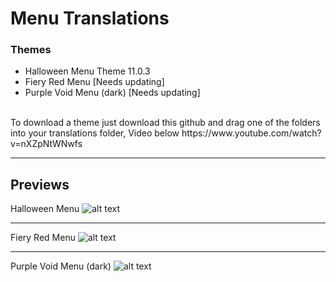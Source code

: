 # Menu Translations

### Themes
* Halloween Menu Theme 11.0.3
* Fiery Red Menu [Needs updating]
* Purple Void Menu (dark) [Needs updating]

<br />
To download a theme just download this github and drag one of the folders into your translations folder, Video below https://www.youtube.com/watch?v=nXZpNtWNwfs

***

## Previews
Halloween Menu
![alt text](https://raw.githubusercontent.com/DentyTxR/SCPSL-Translation-Collection/main/Menu%20Translations/Halloween%20Menu/previews/2.png)
***
Fiery Red Menu
![alt text](https://raw.githubusercontent.com/DentyTxR/SCPSL-Translation-Collection/main/Menu%20Translations/Legacy%20(Might%20not%20work)/Fiery%20Red%20Menu/previews/preview-2.png)
***
Purple Void Menu (dark)
![alt text](https://raw.githubusercontent.com/DentyTxR/SCPSL-Translation-Collection/main/Menu%20Translations/Legacy%20(Might%20not%20work)/Purple%20Void%20Menu%20(dark)/previews/preview-2.png)
